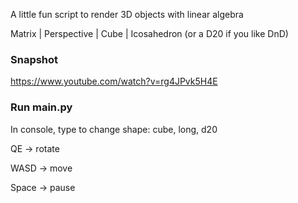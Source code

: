 A little fun script to render 3D objects with linear algebra

Matrix | Perspective | Cube | Icosahedron (or a D20 if you like DnD)


### Snapshot

https://www.youtube.com/watch?v=rg4JPvk5H4E

### Run main.py

In console, type to change shape: cube, long, d20

QE -> rotate

WASD -> move

Space -> pause


